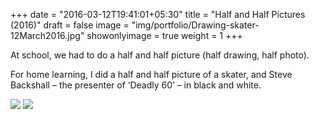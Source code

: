 +++
date = "2016-03-12T19:41:01+05:30"
title = "Half and Half Pictures (2016)"
draft = false
image = "img/portfolio/Drawing-skater-12March2016.jpg"
showonlyimage = true
weight = 1
+++

At school, we had to do a half and half picture (half drawing, half photo).  

<!--more-->

For home learning, I did a half and half picture of a skater, and Steve Backshall – the presenter of ‘Deadly 60’ – in black and white.

![](/img/portfolio/Drawing-skater-12March2016.jpg)
![](/img/portfolio/Steve-Backshall-drawing-22Jan2016.jpg)